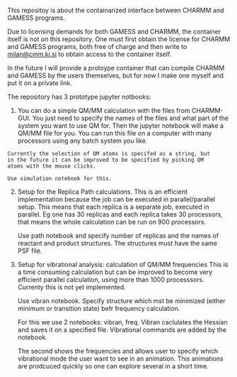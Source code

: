 
This repositoy is about the containarized interface between CHARMM and GAMESS programs.

Due to licensing demands for both GAMESS and CHARMM, the container
itself is not on this repository. One must first obtain the license
for CHARMM and GAMESS programs, both free of charge and then write to
milan@cmm.ki.si to obtain access to the container itself.

In the future I will provide a protoype container that can compile
CHARMM and GAMESS by the users themselves, but for now I make one
myself and put it on a private link.

The repository has 3 prototype jupyter notbooks:

1.   You can do a simple QM/MM calculation with the files from
     CHARMM-GUI. You just need to specify the names of the files and
     what part of the system you want to use QM for. Then the jupyter
     notebook will make a QM/MM file for you. You can run this file on
     a computer with many processors using any batch system you like.

    Currently the selection of QM atoms is specifed as a string, but
    in the future it can be improved to be specified by picking QM
    atoms with the mouse clicks.
    
    Use simulation notebook for this.
    
   
2. Setup for the Replica Path calculations. This is an efficient
   implementation because the job can be executed in parallel/parallel
   setup. This means that each replica is a separate job, executed in
   parallel. Eg one has 30 replicas and each replica takes 30
   processors, that means the whole calculation can be run on 900
   processors.

    Use path notebook and specify number of replicas and the names of
    reactant and product structures. The structures must have the same
    PSF file.

3. Setup for vibrational analysis: calculation of QM/MM frequencies
   This is a time consuming calculation but can be improved to become
   very efficient parallel calculation, using more than 1000
   processsors. Currenty this is not yet implemented.
   
   Use vibran notebook. Specify structure which mst be minimized
   (either minimum or transition state) befr frequency calculation.
   
   For this we use 2 notebooks: vibran, freq. Vibran caclulates the
   Hessian and saves it on a specified file. Vibrational commands are
   added by the notebook.
   
   The second shows the frequencies and allows user to specify which
   vibrational mode the user want to see in an animation. This
   animations are prodcuced quickly so one can explore several in a
   short time.
   
   
   
   
